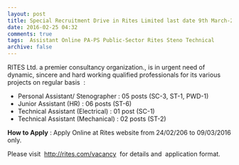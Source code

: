 ```yaml
---
layout: post
title: Special Recruitment Drive in Rites Limited last date 9th March-2016   
date: 2016-02-25 04:32
comments: true
tags:  Assistant Online PA-PS Public-Sector Rites Steno Technical 
archive: false
---
```

RITES Ltd. a premier consultancy organization., is in urgent need of dynamic, sincere and hard working qualified professionals for its various projects on regular basis  : 

- Personal Assistant/ Stenographer : 05 posts (SC-3, ST-1, PWD-1)
- Junior Assistant (HR) : 06 posts (ST-6)
- Technical Assistant (Electrical) : 01 post (SC-1)
- Technical Assistant (Mechanical) : 02 posts (ST-2)

**How to Apply** : Apply Online at Rites website from 24/02/206 to 09/03/2016 only. 

Please visit  <http://rites.com/vacancy>  for details and  application format.



